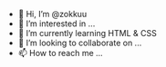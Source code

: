 - 👋 Hi, I’m @zokkuu
- 👀 I’m interested in ...
- 🌱 I’m currently learning HTML & CSS 
- 💞️ I’m looking to collaborate on ...
- 📫 How to reach me ...

<!---
zokkuu/zokkuu is a ✨ special ✨ repository because its `README.md` (this file) appears on your GitHub profile.
You can click the Preview link to take a look at your changes.
--->
